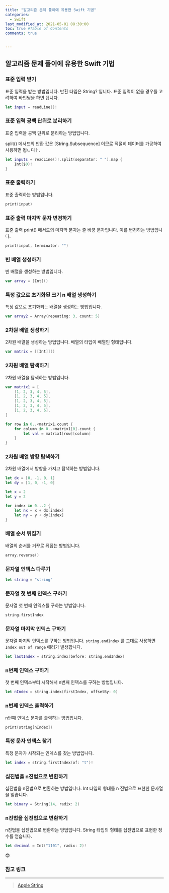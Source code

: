 ```yaml
---
title: "알고리즘 문제 풀이에 유용한 Swift 기법"
categories: 
  - Swift
last_modified_at: 2021-05-01 08:30:00
toc: true #Table of Contents
comments: true


---
```


## 알고리즘 문제 풀이에 유용한 Swift 기법

### 표준 입력 받기

표준 입력을 받는 방법입니다. 반환 타입은 String? 입니다. 표준 입력이 없을 경우를 고려하여 바인딩을 하면 됩니다.

```swift
let input = readLine()!
```

### 표준 입력 공백 단위로 분리하기

표준 입력을 공백 단위로 분리하는 방법입니다.

split() 메서드의 반환 값은 [String.Subsequence] 이므로 적절히 데이터를 가공하여 사용하면 됩ㄴ디ㅏ.

```swift
let inputs = readLine()!.split(separator: " ").map {
    Int($0)!
}
```

### 표준 출력하기

표준 출력하는 방법입니다.

```swift
print(input)
```

### 표준 출력 마지막 문자 변경하기

표준 출력 print() 메서드의 마지막 문자는 줄 바꿈 문자입니다. 이를 변경하는 방법입니다.

```swift
print(input, terminator: "")
```

### 빈 배열 생성하기

빈 배열을 생성하는 방법입니다.

```swift
var array = [Int]()
```

### 특정 값으로 초기화된 크기 n 배열 생성하기

특정 값으로 초기화되는 배열을 생성하는 방법입니다.

```swift
var array2 = Array(repeating: 3, count: 5)
```

### 2차원 배열 생성하기

2차원 배열을 생성하는 방법입니다. 배열의 타입이 배열인 형태입니다.

```swift
var matrix = [[Int]]()
```

### 2차원 배열 탐색하기

2차원 배열을 탐색하는 방법입니다.

```swift
var matrix1 = [
    [1, 2, 3, 4, 5],
    [1, 2, 3, 4, 5],
    [1, 2, 3, 4, 5],
    [1, 2, 3, 4, 5],
    [1, 2, 3, 4, 5],
]

for row in 0..<matrix1.count {
    for column in 0..<matrix1[0].count {
        let val = matrix1[row][column]
    }
}
```

### 2차원 배열 방향 탐색하기

2차원 배열에서 방향을 가지고 탐색하는 방법입니다.

```swift
let dx = [0, -1, 0, 1]
let dy = [1, 0, -1, 0]

let x = 2
let y = 2

for index in 0...2 {
    let nx = x + dx[index]
    let ny = y + dy[index]
}
```

### 배열 순서 뒤집기

배열의 순서를 거꾸로 뒤집는 방법입니다.

```swift
array.reverse()
```

### 문자열 인덱스 다루기

```swift
let string = "string"
```

### 문자열 첫 번째 인덱스 구하기

문자열 첫 번째 인덱스를 구하는 방법입니다.

```swift
string.firstIndex
```

### 문자열 마지막 인덱스 구하기

문자열 마지막 인덱스를 구하는 방법입니다. `string.endIndex` 를 그대로 사용하면 `Index out of range` 에러가 발생합니다.

```swift
let lastIndex = string.index(before: string.endIndex)
```

### n번째 인덱스 구하기

첫 번째 인덱스부터 시작해서 n번째 인덱스를 구하는 방법입니다.

```swift
let nIndex = string.index(firstIndex, offsetBy: 0)
```

### n번째 인덱스 출력하기

n번째 인덱스 문자를 출력하는 방법입니다.

```swift
print(string[nIndex])
```

### 특정 문자 인덱스 찾기

특정 문자가 시작되는 인덱스를 찾는 방법입니다.

```swift
let index = string.firstIndex(of: "t")!
```

### 십진법을 n진법으로 변환하기

십진법을 n진법으로 변환하는 방법입니다. Int 타입의 형태를 n 진법으로 표현한 문자열을 얻습니다.

```swift
let binary = String(14, radix: 2)
```

### n진법을 십진법으로 변환하기

n진법을 십진법으로 변환하는 방법입니다. String 타입의 형태를 십진법으로 표현한 정수를 얻습니다.

```swift
let decimal = Int("1101", radix: 2)!
```

😎

### 참고 링크

---

> [Apple String](https://developer.apple.com/documentation/swift/string)